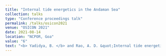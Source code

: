 ```yaml
---
title: "Internal tide energetics in the Andaman Sea"
collection: talks
type: "Conference proceedings talk"
permalink: /talks/osicon2021
venue: "OSICON 2021"
date: 2021-08-14
location: "NCPOR, Goa"
value: "6"
text: "<b> Yadidya, B. </b> and Rao, A. D. &quot;Internal tide energetics in the Andaman Sea&quot;, <b><i>OSICON 2021</i></b>, NCPOR, Goa."
---
```

